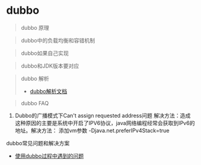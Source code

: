 dubbo
=========

> dubbo 原理


> dubbo中的负载均衡和容错机制


> dubbo如果自己实现


> dubbo和JDK版本要对应

> dubbo 解析
> - [dubbo解析文档](https://dubbo.gitbooks.io/dubbo-user-book/preface/background.html)


> dubbo FAQ

1. Dubbo的广播模式下Can't assign requested address问题
   解决方法：造成这种原因的主要是系统中开启了IPV6协议，java网络编程经常会获取到IPv6的地址。解决方法：
        添加vm参数 -Djava.net.preferIPv4Stack=true
        
dubbo常见问题和解决方案

- [使用dubbo过程中遇到的问题](https://blog.csdn.net/u012100371/article/details/78849813)